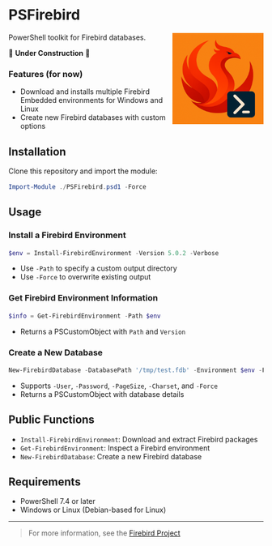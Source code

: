 # PSFirebird

<img src="docs/PSFirebird-logo.png" alt="PSFirebird Logo" width="180" align="right" />

PowerShell toolkit for Firebird databases.

🚧 **Under Construction** 🚧

### Features (for now)

- Download and installs multiple Firebird Embedded environments for Windows and Linux
- Create new Firebird databases with custom options

## Installation

Clone this repository and import the module:

```powershell
Import-Module ./PSFirebird.psd1 -Force
```

## Usage

### Install a Firebird Environment

```powershell
$env = Install-FirebirdEnvironment -Version 5.0.2 -Verbose
```
- Use `-Path` to specify a custom output directory
- Use `-Force` to overwrite existing output

### Get Firebird Environment Information

```powershell
$info = Get-FirebirdEnvironment -Path $env
```
- Returns a PSCustomObject with `Path` and `Version`

### Create a New Database

```powershell
New-FirebirdDatabase -DatabasePath '/tmp/test.fdb' -Environment $env -Force
```
- Supports `-User`, `-Password`, `-PageSize`, `-Charset`, and `-Force`
- Returns a PSCustomObject with database details

## Public Functions

- `Install-FirebirdEnvironment`: Download and extract Firebird packages
- `Get-FirebirdEnvironment`: Inspect a Firebird environment
- `New-FirebirdDatabase`: Create a new Firebird database

## Requirements

- PowerShell 7.4 or later
- Windows or Linux (Debian-based for Linux)

---
> For more information, see the [Firebird Project](https://firebirdsql.org/)
